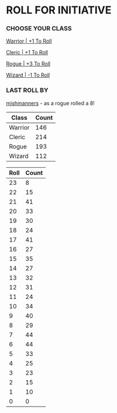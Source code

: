 # ROLL FOR INITIATIVE
### CHOOSE YOUR CLASS

[Warrior | +1 To Roll](https://github.com/benjaminsampica/benjaminsampica/issues/new?title=roll%7Cwarrior&body=Just+click+%27Submit+new+issue%27.)

[Cleric | +1 To Roll](https://github.com/benjaminsampica/benjaminsampica/issues/new?title=roll%7Ccleric&body=Just+click+%27Submit+new+issue%27.)

[Rogue | +3 To Roll](https://github.com/benjaminsampica/benjaminsampica/issues/new?title=roll%7Crogue&body=Just+click+%27Submit+new+issue%27.)

[Wizard | -1 To Roll](https://github.com/benjaminsampica/benjaminsampica/issues/new?title=roll%7Cwizard&body=Just+click+%27Submit+new+issue%27.)
### LAST ROLL BY
[mishmanners](https://www.github.com/mishmanners) - as a rogue rolled a 8!

|Class|Count|
|-|-|
|Warrior|146|
|Cleric|214|
|Rogue|193|
|Wizard|112|

|Roll|Count|
|-|-|
|23|8
|22|15
|21|41
|20|33
|19|30
|18|24
|17|41
|16|27
|15|35
|14|27
|13|32
|12|31
|11|24
|10|34
|9|40
|8|29
|7|44
|6|44
|5|33
|4|25
|3|23
|2|15
|1|10
|0|0
